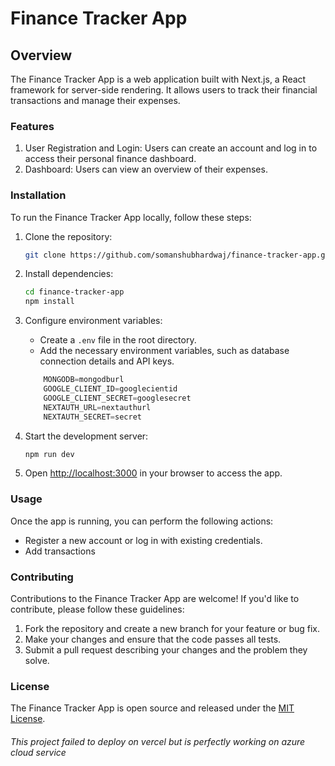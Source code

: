 # Finance Tracker App


## Overview

The Finance Tracker App is a web application built with Next.js, a React framework for server-side rendering. It allows users to track their financial transactions and manage their expenses.

### Features

1. User Registration and Login: Users can create an account and log in to access their personal finance dashboard.
2. Dashboard: Users can view an overview of their  expenses.

### Installation

To run the Finance Tracker App locally, follow these steps:

1. Clone the repository:

    ```bash
    git clone https://github.com/somanshubhardwaj/finance-tracker-app.git
    ```

2. Install dependencies:

    ```bash
    cd finance-tracker-app
    npm install
    ```

3. Configure environment variables:
    - Create a `.env` file in the root directory.
    - Add the necessary environment variables, such as database connection details and API keys.

    ```js
        MONGODB=mongodburl
        GOOGLE_CLIENT_ID=googlecientid
        GOOGLE_CLIENT_SECRET=googlesecret
        NEXTAUTH_URL=nextauthurl
        NEXTAUTH_SECRET=secret
    ```

4. Start the development server:

    ```bash
    npm run dev
    ```

5. Open [http://localhost:3000](http://localhost:3000) in your browser to access the app.





### Usage

Once the app is running, you can perform the following actions:

- Register a new account or log in with existing credentials.
- Add transactions

### Contributing

Contributions to the Finance Tracker App are welcome! If you'd like to contribute, please follow these guidelines:

1. Fork the repository and create a new branch for your feature or bug fix.
2. Make your changes and ensure that the code passes all tests.
3. Submit a pull request describing your changes and the problem they solve.

### License

The Finance Tracker App is open source and released under the [MIT License](https://opensource.org/licenses/MIT).

###### This project failed to deploy on vercel but is perfectly working on azure cloud service
